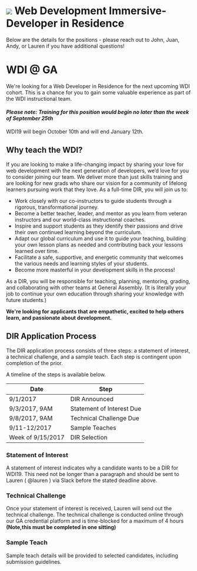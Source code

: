# ![](https://ga-dash.s3.amazonaws.com/production/assets/logo-9f88ae6c9c3871690e33280fcf557f33.png) Web Development Immersive- Developer in Residence

Below are the details for the positions - please reach out to John, Juan, Andy, or Lauren if you have additional questions!

# WDI @ GA

We're looking for a Web Developer in Residence for the next upcoming WDI cohort. This is a chance for you to gain some valuable experience as part of the WDI instructional team.
#### *Please note: Training for this position would begin no later than the week of September 25th*

WDI19 will begin October 10th and will end January 12th.

## Why teach the WDI?

If you are looking to make a life-changing impact by sharing your love for web development with the next generation of developers, we’d love for you to consider joining our team. We deliver more than just skills training and are looking for new grads who share our vision for a community of lifelong learners pursuing work that they love. As a full-time DIR, you will join us to:

- Work closely with our co-instructors to guide students through a rigorous, transformational journey.
- Become a better teacher, leader, and mentor as you learn from veteran instructors and our world-class instructional coaches.
- Inspire and support students as they identify their passions and drive their own continued learning beyond the curriculum.
- Adapt our global curriculum and use it to guide your teaching, building your own lesson plans as needed and contributing back your lessons learned over time.
- Facilitate a safe, supportive, and energetic community that welcomes the various needs and learning styles of your students.
- Become more masterful in your development skills in the process!

As a DIR, you will be responsible for teaching, planning, mentoring, grading, and collaborating with other teams at General Assembly. (It is literally your job to continue your own education through sharing your knowledge with future students.)

**We're looking for applicants that are empathetic, excited to help others learn, and passionate about development.**

## DIR Application Process

The DIR application process consists of three steps: a statement of interest, a technical challenge, and a sample teach. Each step is contingent upon completion of the prior.

A timeline of the steps is available below.

| Date          	| Step 					  								 	|
| -----------------	| ----------------------------------------------------------|
| 9/1/2017      	| DIR Announced											|
| 9/3/2017, 9AM 	| Statement of Interest Due									|
| 9/8/2017, 9AM	  | Technical Challenge Due					|
| 9/11-12/2017  	| Sample Teaches											|
| Week of 9/15/2017	| DIR Selection											|

### Statement of Interest

A statement of interest indicates why a candidate wants to be a DIR for WDI19. This need not be longer than a paragraph and should be sent to Lauren ( @lauren ) via Slack before the stated deadline above.

### Technical Challenge

Once your statement of interest is received, Lauren will send out the technical challenge. The technical challenge is conducted online through our GA credential platform and is time-blocked for a maximum of 4 hours **(Note,this must be completed in one sitting)**

### Sample Teach

Sample teach details will be provided to selected candidates, including submission guidelines.
